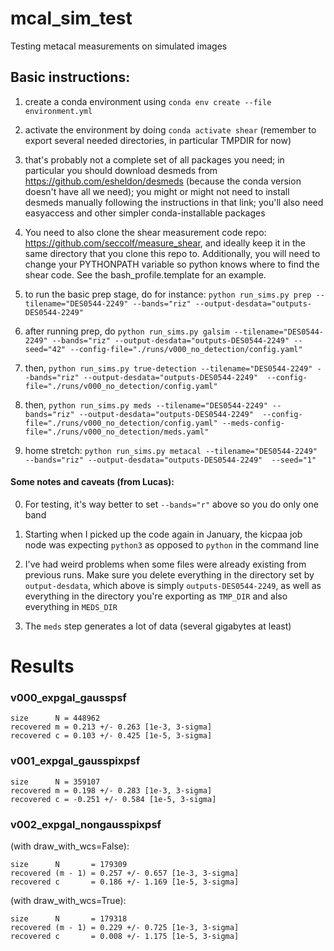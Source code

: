 # mcal_sim_test
Testing metacal measurements on simulated images

## Basic instructions:
1. create a conda environment using ```conda env create --file environment.yml```

2. activate the environment by doing ```conda activate shear``` (remember to export several needed directories, in particular TMPDIR for now)

3. that's probably not a complete set of all packages you need; in particular you should download desmeds from https://github.com/esheldon/desmeds (because the conda version doesn't have all we need); you might or might not need to install desmeds manually following the instructions in that link; you'll also need easyaccess and other simpler conda-installable packages

4. You need to also clone the shear measurement code repo: https://github.com/seccolf/measure_shear, and ideally keep it in the same directory that you clone this repo to. Additionally, you will need to change your PYTHONPATH variable so python knows where to find the shear code. See the bash_profile.template for an example.

5. to run the basic prep stage, do for instance: ```python run_sims.py prep --tilename="DES0544-2249" --bands="riz" --output-desdata="outputs-DES0544-2249"```

6. after running prep, do ```python run_sims.py galsim --tilename="DES0544-2249" --bands="riz" --output-desdata="outputs-DES0544-2249" --seed="42" --config-file="./runs/v000_no_detection/config.yaml"```

7. then, ```python run_sims.py true-detection --tilename="DES0544-2249" --bands="riz" --output-desdata="outputs-DES0544-2249"  --config-file="./runs/v000_no_detection/config.yaml"```

8. then, ```python run_sims.py meds --tilename="DES0544-2249" --bands="riz" --output-desdata="outputs-DES0544-2249"  --config-file="./runs/v000_no_detection/config.yaml" --meds-config-file="./runs/v000_no_detection/meds.yaml"```

9. home stretch: ```python run_sims.py metacal --tilename="DES0544-2249" --bands="riz" --output-desdata="outputs-DES0544-2249"  --seed="1"```


#### Some notes and caveats (from Lucas): 

0. For testing, it's way better to set `--bands="r"` above so you do only one band

1. Starting when I picked up the code again in January, the kicpaa job node was expecting ```python3``` as opposed to ```python``` in the command line

2. I've had weird problems when some files were already existing from previous runs. Make sure you delete everything in the directory set by `output-desdata`, which above is simply `outputs-DES0544-2249`, as well as everything in the directory you're exporting as `TMP_DIR` and also everything in `MEDS_DIR`

3. The `meds` step generates a lot of data (several gigabytes at least)


 # Results
 
 ### v000_expgal_gausspsf

    size      N = 448962
    recovered m = 0.213 +/- 0.263 [1e-3, 3-sigma]
    recovered c = 0.103 +/- 0.425 [1e-5, 3-sigma]

 ### v001_expgal_gausspixpsf

    size      N = 359107
    recovered m = 0.198 +/- 0.283 [1e-3, 3-sigma]
    recovered c = -0.251 +/- 0.584 [1e-5, 3-sigma]
    
 ### v002_expgal_nongausspixpsf
 
   (with draw_with_wcs=False):
 
    size      N       = 179309
    recovered (m - 1) = 0.257 +/- 0.657 [1e-3, 3-sigma]
    recovered c       = 0.186 +/- 1.169 [1e-5, 3-sigma] 
    
   (with draw_with_wcs=True):
   
    size      N       = 179318
    recovered (m - 1) = 0.229 +/- 0.725 [1e-3, 3-sigma]
    recovered c       = 0.008 +/- 1.175 [1e-5, 3-sigma]
